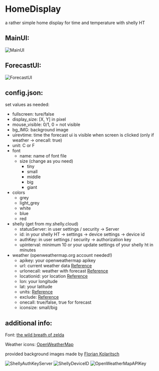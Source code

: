 
# HomeDisplay
a rather simple home display for time and temperature with shelly HT

## MainUI:

![MainUI](https://user-images.githubusercontent.com/76942248/114690073-a9e30180-9d16-11eb-822c-ea02a6508b49.png)

## ForecastUI:

![ForecastUI](https://user-images.githubusercontent.com/76942248/114690317-da2aa000-9d16-11eb-9fd2-965c9307e108.png)


## config.json:

set values as needed:

* fullscreen: ture/false
* display_size: [X, Y] in pixel
* mouse_visible: 0/1, 0 = not visible 
* bg_IMG: background image
* uirevtime: time the forecast ui is visible when screen is clicked (only if weather -> onecall: true)
* unit: C or F
* font
  * name: name of font file
  * size (change as you need)
    * tiny
    * small
    * middle
    * big
    * giant
* colors
  * grey
  * light_grey
  * white
  * blue
  * red
* shelly (get from my.shelly.cloud)
  * statusServer: in user settings / security -> Server 
  * id: in your shelly HT -> settings -> device settings -> device id
  * authKey: in user settings / security -> authorization key
  * upinterval: minimum 10 or your update settings of your shelly ht in minutes
* weather (openweathermap.org account needed!)
  * apikey: your openweathermap apikey
  * url:  current weather data [Reference](https://openweathermap.org/current)
  * urlonecall: weather with forecast [Reference](https://openweathermap.org/api/one-call-api)
  * locationid: yor location [Reference](http://bulk.openweathermap.org/sample/)
  * lon: your longitude
  * lat: your latitude
  * units: [Reference](https://openweathermap.org/current#data)
  * exclude: [Reference](https://openweathermap.org/api/one-call-api)
  * onecall: true/false, true for forecast
  * iconsize: small/big

## additional info:
Font: [the wild breath of zelda](https://www.dafont.com/de/the-wild-breath-of-zelda.font)

Weather icons: [OpenWeatherMap](https://openweathermap.org/)

provided background images made by [Florian Kolaritsch](https://www.instagram.com/flovahkiin_/)

![ShellyAuthKeyServer](https://user-images.githubusercontent.com/76942248/114697822-a6ec0f00-9d1e-11eb-86c2-75d61ff6927a.png)
![ShellyDeviceID](https://user-images.githubusercontent.com/76942248/114697831-a94e6900-9d1e-11eb-8082-dfdedde9b6a6.png)
![OpenWeatherMapAPIKey](https://user-images.githubusercontent.com/76942248/114697847-ae131d00-9d1e-11eb-90da-29f0c5eaabde.png)


  

